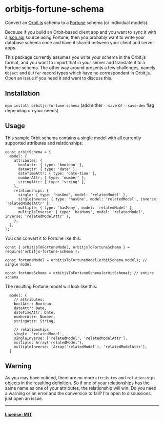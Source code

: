 # orbitjs-fortune-schema

Convert an [Orbit.js](https://orbitjs.com) schema to a [Fortune](https://fortune.js.org) schema (or individual models).

Because if you build an Orbit-based client app and you want to sync it with a [json:api](https://jsonapi.org/implementations/#server-libraries-node-js) source using Fortune, then you probably want to write your database schema once and have it shared between your client and server apps.

This package currently assumes you write your schema in the Orbit.js format, and you want to import that in your server and translate it to a Fortune schema. The other way around presents a few challenges, namely `Object` and `Buffer` record types which have no correspondent in Orbit.js. Open an issue if you need it and want to discuss this.

## Installation

`npm install orbitjs-fortune-schema`
(add either `--save` or `--save-dev` flag depending on your needs)

## Usage

This sample Orbit schema contains a single model with all currently supported attributes and relationships:

```
const orbitSchema = {
  model: {
    attributes: {
      boolAttr: { type: 'boolean' },
      dateAttr: { type: 'date' },
      dateTimeAttr: { type: 'date-time' },
      numberAttr: { type: 'number' },
      stringAttr: { type: 'string' },
    },
    relationships: {
      single: { type: 'hasOne', model: 'relatedModel' },
      singleInverse: { type: 'hasOne', model: 'relatedModel', inverse: 'relatedModelAttr' },
      multiple: { type: 'hasMany', model: 'relatedModel' },
      multipleInverse: { type: 'hasMany', model: 'relatedModel', inverse: 'relatedModelAttr' },
    },
  },
};
```

You can convert it to Fortune like this:

```
const { orbitjsToFortuneModel, orbitjsToFortuneSchema } = require('orbitjs-fortune-schema');

const fortuneModel = orbitjsToFortuneModel(orbitSchema.model); // single model

const fortuneSchema = orbitjsToFortuneSchema(orbitSchema); // entire schema
```

The resulting Fortune model will look like this:
```
  model: {
    // attributes:
    boolAttr: Boolean,
    dateAttr: Date,
    dateTimeAttr: Date,
    numberAttr: Number,
    stringAttr: String,

    // relationships:
    single: 'relatedModel',
    singleInverse: ['relatedModel', 'relatedModelAttr'],
    multiple: Array('relatedModel'),
    multipleInverse: [Array('relatedModel'), 'relatedModelAttr'],
  }
```

## Warning

As you may have noticed, there are no more `attributes` and `relationships` objects in the resulting definition. So if one of your relationships has the same name as one of your attributes, the relationship will win. Do you need a warning or an error and the conversion to fail? I'm open to discussions, just open an issue.

<hr />

#### [License: MIT](https://github.com/steodor/orbitjs-fortune-schema/LICENSE.md)
